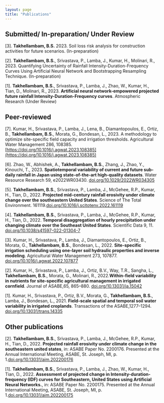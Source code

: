 ```yaml
---
layout: page
title: "Publications"
---
```



## Submitted/ In-preparation/ Under Review

[3]. **Takhellambam, B.S.** 2023. Soil loss risk analysis for construction activities for future scenarios. (In-preparation) 

[2].	**Takhellambam, B.S.**, Srivastava, P., Lamba, J., Kumar, H., Molinari, R., 2023. Quantifying Uncertainty of Rainfall Intensity-Duration-Frequency Curves Using Artificial Neural Network and Bootstrapping Resampling Technique. (In-preparation) 

[1].	**Takhellambam, B.S.**, Srivastava, P., Lamba, J., Zhao, W., Kumar, H., Tian, D., Molinari, R., 2023. **Artificial neural network-empowered projected future rainfall Intensity-Duration-Frequency curves**. Atmospheric Research (Under Review) 



## Peer-reviewed

[7].	Kumar, H., Srivastava, P., Lamba, J., Lena, B., Diamantopoulos, E., Ortiz, B., **Takhellambam, B.S.**, Morata, G., Bondesan, L., 2023. A methodology to optimize site-specific field capacity and irrigation thresholds. Agricultural Water Management 286, 108385. [https://doi.org/10.1016/j.agwat.2023.108385](https://doi.org/10.1016/j.agwat.2023.108385)

[6].	Zhao, W., Abhishek, A., **Takhellambam, B.S.**, Zhang, J., Zhao, Y., Kinouchi, T., 2023. **Spatiotemporal variability of current and future sub-daily rainfall in Japan using state-of-the-art high-quality datasets**. Water Resource Research 59, e2022WR03430. [doi.org/10.1029/2022WR034305]( https://doi.org/10.1029/2022WR034305)

[5].	**Takhellambam, B.S.**, Srivastava, P., Lamba, J., McGehee, R.P., Kumar, H., Tian, D., 2022. **Projected mid-century rainfall erosivity under climate change over the southeastern United States**. Science of The Total Environment. 161119.[doi.org/10.1016/j.scitotenv.2022.161119](https://doi.org/10.1016/j.scitotenv.2022.161119)

[4].	**Takhellambam, B.S.**, Srivastava, P., Lamba, J., McGehee, R.P., Kumar, H., Tian, D., 2022. **Temporal disaggregation of hourly precipitation under changing climate over the Southeast United States**. Scientific Data 9, 11. [doi.org/10.1038/s41597-022-01304-7](https://doi.org/10.1038/s41597-022-01304-7)

[3].	Kumar, H., Srivastava, P., Lamba, J., Diamantopoulos, E., Ortiz, B., Morata, G., **Takhellambam, B.S.**, Bondesan, L., 2022. **Site-specific irrigation scheduling using one-layer soil hydraulic properties and inverse modeling**. Agricultural Water Management 273, 107877. [doi.org/10.1016/j.agwat.2022.107877](https://doi.org/10.1016/j.agwat.2022.107877)

[2].	Kumar, H., Srivastava, P., Lamba, J., Ortiz, B.V., Way, T.R., Sangha, L., **Takhellambam, B.S.**, Morata, G., Molinari, R., 2022.**Within-field variability in nutrients for site-specific agricultural management in irrigated cornfield**. Journal of ASABE,65, 865–880. [doi.org/10.13031/ja.15042](https://doi.org/10.13031/ja.15042)

[1].	Kumar, H., Srivastava, P., Ortiz, B.V., Morata, G., **Takhellambam, B.S.**, Lamba, J., Bondesan, L., 2021. **Field-scale spatial and temporal soil water variability in irrigated croplands**. Transactions of the ASABE,1277–1294. [doi.org/10.13031/trans.14335](https://doi.org/10.13031/trans.14335)


## Other publications

[2].	**Takhellambam, B.S.**, Srivastava, P., Lamba, J., McGehee, R.P., Kumar, H., Tian, D., 2022. **Projected rainfall erosivity under climate change in the southeastern united states**, in: ASABE Paper No. 2200176. Presented at the Annual International Meeting, ASABE, St. Joseph, MI, p. 1.[doi.org/10.13031/aim.202200176](https://doi.org/10.13031/aim.202200176)

[1].	**Takhellambam, B.S.**, Srivastava, P., Lamba, J., Zhao, W., Kumar, H., Tian, D., 2022. **Assessment of projected change in Intensity-duration-frequency (IDF) curves for Southeastern, United States using Artificial Neural Networks.**, in: ASABE Paper No. 2200175. Presented at the Annual International Meeting, ASABE, St. Joseph, MI, p. 1.[doi.org/10.13031/aim.202200175](https://doi.org/10.13031/aim.202200175)


